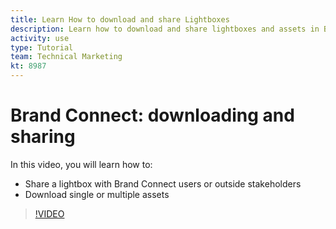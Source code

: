 ```yaml
---
title: Learn How to download and share Lightboxes
description: Learn how to download and share lightboxes and assets in Brand Connect of [!UICONTROL Workfront DAM].
activity: use
type: Tutorial
team: Technical Marketing
kt: 8987
---
```

# Brand Connect: downloading and sharing

In this video, you will learn how to:

* Share a lightbox with Brand Connect users or outside stakeholders
* Download single or multiple assets

>[!VIDEO](https://video.tv.adobe.com/v/335249/?quality=12)
